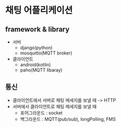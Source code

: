 # 채팅 어플리케이션

## framework & library
- 서버
    - django(python)
    - mosquitto(MQTT broker)
- 클라이언트
    - android(kotlin)
    - paho(MQTT libaray)

## 통신
- 클라이언트에서 서버로 채팅 메세지를 보낼 때 -> HTTP
- 서버에서 클라이언트로 채팅 메세지를 보낼 때
    - 포어그라운드 : socket
    - 백그라운드 : MQTT(pub/sub), longPolling, FMS


